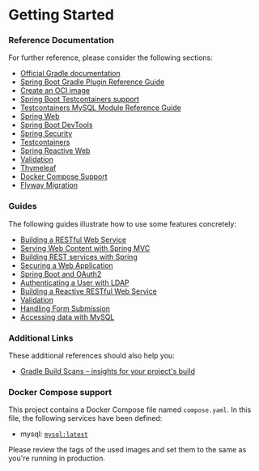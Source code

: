 # Getting Started

### Reference Documentation

For further reference, please consider the following sections:

* [Official Gradle documentation](https://docs.gradle.org)
* [Spring Boot Gradle Plugin Reference Guide](https://docs.spring.io/spring-boot/docs/3.1.1/gradle-plugin/reference/html/)
* [Create an OCI image](https://docs.spring.io/spring-boot/docs/3.1.1/gradle-plugin/reference/html/#build-image)
* [Spring Boot Testcontainers support](https://docs.spring.io/spring-boot/docs/3.1.1/reference/html/features.html#features.testing.testcontainers)
* [Testcontainers MySQL Module Reference Guide](https://www.testcontainers.org/modules/databases/mysql/)
* [Spring Web](https://docs.spring.io/spring-boot/docs/3.1.1/reference/htmlsingle/#web)
* [Spring Boot DevTools](https://docs.spring.io/spring-boot/docs/3.1.1/reference/htmlsingle/#using.devtools)
* [Spring Security](https://docs.spring.io/spring-boot/docs/3.1.1/reference/htmlsingle/#web.security)
* [Testcontainers](https://www.testcontainers.org/)
* [Spring Reactive Web](https://docs.spring.io/spring-boot/docs/3.1.1/reference/htmlsingle/#web.reactive)
* [Validation](https://docs.spring.io/spring-boot/docs/3.1.1/reference/htmlsingle/#io.validation)
* [Thymeleaf](https://docs.spring.io/spring-boot/docs/3.1.1/reference/htmlsingle/#web.servlet.spring-mvc.template-engines)
* [Docker Compose Support](https://docs.spring.io/spring-boot/docs/3.1.1/reference/htmlsingle/#features.docker-compose)
* [Flyway Migration](https://docs.spring.io/spring-boot/docs/3.1.1/reference/htmlsingle/#howto.data-initialization.migration-tool.flyway)

### Guides

The following guides illustrate how to use some features concretely:

* [Building a RESTful Web Service](https://spring.io/guides/gs/rest-service/)
* [Serving Web Content with Spring MVC](https://spring.io/guides/gs/serving-web-content/)
* [Building REST services with Spring](https://spring.io/guides/tutorials/rest/)
* [Securing a Web Application](https://spring.io/guides/gs/securing-web/)
* [Spring Boot and OAuth2](https://spring.io/guides/tutorials/spring-boot-oauth2/)
* [Authenticating a User with LDAP](https://spring.io/guides/gs/authenticating-ldap/)
* [Building a Reactive RESTful Web Service](https://spring.io/guides/gs/reactive-rest-service/)
* [Validation](https://spring.io/guides/gs/validating-form-input/)
* [Handling Form Submission](https://spring.io/guides/gs/handling-form-submission/)
* [Accessing data with MySQL](https://spring.io/guides/gs/accessing-data-mysql/)

### Additional Links

These additional references should also help you:

* [Gradle Build Scans – insights for your project's build](https://scans.gradle.com#gradle)

### Docker Compose support

This project contains a Docker Compose file named `compose.yaml`. In this file, the following services have been
defined:

* mysql: [`mysql:latest`](https://hub.docker.com/_/mysql)

Please review the tags of the used images and set them to the same as you're running in production.

